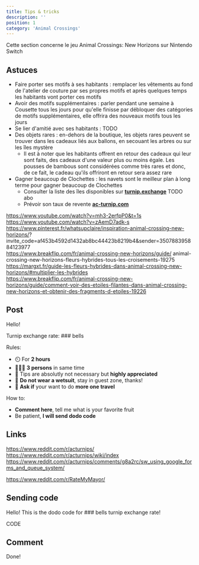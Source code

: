 ```yaml
---
title: Tips & tricks
description: ''
position: 1
category: 'Animal Crossings'
---
```


Cette section concerne le jeu Animal Crossings: New Horizons sur Nintendo Switch

## Astuces

- Faire porter ses motifs à ses habitants : remplacer les vêtements au fond de l'atelier de couture par ses propres motifs et après quelques temps les habitants vont porter ces motifs
- Avoir des motifs supplémentaires : parler pendant une semaine à Cousette tous les jours pour qu'elle finisse par débloquer des catégories de motifs supplémentaires, elle offrira des nouveaux motifs tous les jours
- Se lier d'amitié avec ses habitants : TODO
- Des objets rares : en-dehors de la boutique, les objets rares peuvent se trouver dans les cadeaux liés aux ballons, en secouant les arbres ou sur les îles mystère
  - Il est à noter que les habitants offrent en retour des cadeaux qui leur sont faits, des cadeaux d'une valeur plus ou moins égale. Les pousses de bambous sont considérées comme très rares et donc, de ce fait, le cadeau qu'ils offriront en retour sera assez rare
- Gagner beaucoup de Clochettes : les navets sont le meilleur plan à long terme pour gagner beaucoup de Clochettes
  - Consulter la liste des îles disponibles sur [**turnip.exchange**](https://turnip.exchange/) TODO abo
  - Prévoir son taux de revente [**ac-turnip.com**](https://ac-turnip.com/)

<https://www.youtube.com/watch?v=mh3-2erfpP0&t=1s>  
<https://www.youtube.com/watch?v=zAemD7adk-s>  
<https://www.pinterest.fr/whatsupclaire/inspiration-animal-crossing-new-horizons/>? invite_code=af453b4592d1432ab8bc44423b8219b4&sender=350788395884123977  
<https://www.breakflip.com/fr/animal-crossing-new-horizons/guide/> animal-crossing-new-horizons-fleurs-hybrides-tous-les-croisements-19275  
<https://margxt.fr/guide-les-fleurs-hybrides-dans-animal-crossing-new-horizons/#multiplier-les-hybrides>  
<https://www.breakflip.com/fr/animal-crossing-new-horizons/guide/comment-voir-des-etoiles-filantes-dans-animal-crossing-new-horizons-et-obtenir-des-fragments-d-etoiles-19226>  

## Post

Hello!

Turnip exchange rate: ### bells

Rules:

- ⏲️ For **2 hours**
- 🧑‍🤝‍🧑 **3 persons** in same time
- 👛 Tips are absolutly not necessary but **highly appreciated**
- 🥽 **Do not wear a wetsuit**, stay in guest zone, thanks!
- 🧳 **Ask if** your want to do **more one travel**

How to:

- **Comment here**, tell me what is your favorite fruit
- Be patient, **I will send dodo code**

## Links

<https://www.reddit.com/r/acturnips/>
<https://www.reddit.com/r/acturnips/wiki/index>
<https://www.reddit.com/r/acturnips/comments/g8a2rc/sw_using_google_forms_and_queue_system/>

<https://www.reddit.com/r/RateMyMayor/>

## Sending code

Hello!
This is the dodo code for ### bells turnip exchange rate!

CODE

## Comment

Done!

